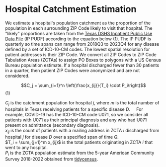 # Hospital Catchment Estimation
We estimate a hospital's population catchment as the proportion of the population in each surrounding ZIP Code likely to visit that hospital. The "likely" proportions are taken from the [Texas DSHS Inpatient Public Use Data File](https://www.dshs.texas.gov/center-health-statistics/texas-health-care-information-collection/health-data-researcher-information/texas-hospital-emergency-department-research-data-file-ed-rdf/texas-inpatient-public-use-data-file-pudf) (IP PUDF) according to the equation below (1). The IP PUDF is quarterly so time spans can range from 2018Q3 to 2023Q4 for any disease defined by a set of ICD-10-CM codes. The lowest spatial resolution for patient addresses is their ZIP Code. We convert all ZIP Codes to ZIP Code Tabulation Areas (ZCTAs) to assign PO Boxes to polygons with a US Census Bureau population estimate. If a hospital discharged fewer than 30 patients in a quarter, then patient ZIP Codes were anonymized and are not considered.

$$C_j = \sum_{i=1}^n \left(\frac{x_{ij}}{T_i} \cdot P_i\right)$$ (1)

$C_j$ is the catchment population for hospital $j$, where $m$ is the total number of hospitals in Texas receiving patients for a specific disease $D$. 
&nbsp;&nbsp;&nbsp;&nbsp;For example, COVID-19 has the ICD-10-CM code U071, so we consider all patients with U071 as their principal diagnosis and any who had U071 present on admittance (secondary diagnosis). <br/>
$x_{ij}$ is the count of patients with a mailing address in ZCTA $i$ discharged from hospital $j$ for disease $D$ over a specified span of time $Q$. <br/>
$T_i = \sum_{j=1}^m x_{ij}$ is the total patients originating in ZCTA $i$ that went to any hospital. <br/>
$P_i$ is the ZCTA population estimate from the 5-year American Community Survey 2018-2022 obtained from [tidycensus](https://walker-data.com/tidycensus/). <br/>
